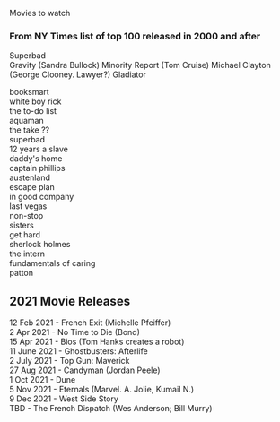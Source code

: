 Movies to watch

### From NY Times list of top 100 released in 2000 and after

Superbad  
Gravity (Sandra Bullock)
Minority Report (Tom Cruise)
Michael Clayton (George Clooney.  Lawyer?)
Gladiator







booksmart  
white boy rick  
the to-do list   
aquaman   
the take ??  
superbad   
12 years a slave  
daddy's home  
captain phillips  
austenland  
escape plan  
in good company  
last vegas  
non-stop  
sisters  
get hard  
sherlock holmes  
the intern  
fundamentals of caring  
patton  






## 2021 Movie Releases ##
12 Feb 2021 - French Exit  (Michelle Pfeiffer)   
2 Apr 2021 - No Time to Die (Bond)  
15 Apr 2021 - Bios (Tom Hanks creates a robot)    
11 June 2021 - Ghostbusters: Afterlife   
2 July 2021 - Top Gun: Maverick  
27 Aug 2021 - Candyman (Jordan Peele)  
1 Oct 2021 - Dune   
5 Nov 2021 - Eternals (Marvel. A. Jolie, Kumail N.)  
9 Dec 2021 - West Side Story  
TBD - The French Dispatch (Wes Anderson; Bill Murry)  
